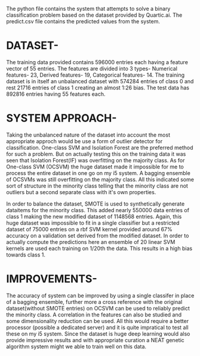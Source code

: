 The python file contains the system that attempts to solve a binary classification problem based on the dataset provided by Quartic.ai.
The predict.csv file contains the predicted values from the system.

# DATASET-
The training data provided contains 596000 entries each having a feature vector of 55 entries. The features are divided into 3 types-
Numerical features- 23,
Derived features- 19,
Categorical features- 14.
The training dataset is in itself an unbalanced dataset with 574284 entries of class 0 and rest 21716 entries of class 1 creating an almost 1:26 bias.
The test data has 892816 entries having 55 features each.

# SYSTEM APPROACH-
Taking the unbalanced nature of the dataset into account the most appropriate approch would be use a form of outlier detector for classification. One-class SVM and Isolation Forest are the preferred method for such a problem. But on actually testing this on the training data it was seen that Isolation Forest(IF) was overfitting on the majority class. As for One-class SVM (OCSVM) the huge dataset made it impossible for me to process the entire dataset in one go on my i5 system. A bagging ensemble of OCSVMs was still overfitting on the majority class. All this indicated some sort of structure in the minority class telling that the minority class are not outliers but a second separate class with it's own properties.

In order to balance the dataset, SMOTE is used to synthetically generate dataitems for the minority class. This added nearly 550000 data entries of class 1 making the new modified dataset of 1148568 entries. Again, this huge dataset was impossible to fit in a single classifier but a restricted dataset of 75000 entries on a rbf SVM kernel provided around 67% accuracy on a validation set derived from the modified dataset. In order to actually compute the predictions here an ensemble of 20 linear SVM kernels are used each training on 1/20th the data. This results in a high bias towards class 1.

# IMPROVEMENTS-
The accuracy of system can be improved by using a single classifer in place of a bagging ensemble, further more a cross reference with the original dataset(without SMOTE entries) on OCSVM can be used to reliably predict the minority class. A correlation in the features can also be studied and some dimensionality reduction can be used. All this would require a better processor (possible a dedicated server) and it is quite impratical to test all these on my i5 system. Since the dataset is huge deep learning would also provide impressive results and with appropriate curation a NEAT genetic algorithm system might we able to train well on this data.
